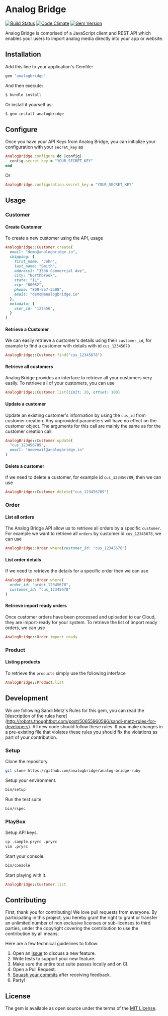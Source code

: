 # Analog Bridge

[![Build
Status](https://travis-ci.org/analogbridge/analog-bridge-ruby.svg?branch=master)](https://travis-ci.org/analogbridge/analog-bridge-ruby)
[![Code
Climate](https://codeclimate.com/github/analogbridge/analog-bridge-ruby/badges/gpa.svg)](https://codeclimate.com/github/analogbridge/analog-bridge-ruby)
[![Gem
Version](https://badge.fury.io/rb/analogbridge.svg)](https://badge.fury.io/rb/analogbridge)

Analog Bridge is comprised of a JavaScript client and REST API which enables
your users to import analog media directly into your app or website.

## Installation

Add this line to your application's Gemfile:

```ruby
gem "analogbridge"
```

And then execute:

```sh
$ bundle install
```

Or install it yourself as:

```sh
$ gem install analogbridge
```

## Configure

Once you have your API Keys from Analog Bridge, you can initialize your configuration with your `secret_key` as

```ruby
AnalogBridge.configure do |config|
  config.secret_key = "YOUR_SECRET_KEY"
end
```

Or

```ruby
AnalogBridge.configuration.secret_key = "YOUR_SECRET_KEY"
```

## Usage

### Customer

#### Create Customer

To create a new customer using the API, usage

```ruby
AnalogBridge::Customer.create(
  email: "demo@analogbridge.io",
  shipping: {
    first_name: "John",
    last_name: "Smith",
    address1: "3336 Commercial Ave",
    city: "Northbrook",
    state: "IL",
    zip: "60062",
    phone: "800-557-3508",
    email: "demo@analogbridge.io"
  },
  metadata: {
    user_id: "123456",
  }
)
```

#### Retrieve a Customer

We can easily retrieve a customer's details using their `customer_id`, for
example to find a customer with details with id `cus_12345678`

```ruby
AnalogBridge::Customer.find("cus_12345678")
```

#### Retrieve all customers

Analog Bridge provides an interface to retrieve all your customers very easily.
To retrieve all of your customers, you can use

```ruby
AnalogBridge::Customer.list(limit: 20, offset: 100)
```

#### Update a customer

Update an existing customer's information by using the `cus_id` from customer
creation. Any unprovided parameters will have no effect on the customer object.
The arguments for this call are mainly the same as for the customer creation
call.

```ruby
AnalogBridge::Customer.update(
  "cus_123456789",
  email: "newemail@analogbridge.io"
)
```

#### Delete a customer

If we need to delete a customer, for example id `cus_123456789`, then we can
use

```ruby
AnalogBridge::Customer.delete("cus_123456789")
```

### Order

#### List all orders

The Analog Bridge API allow us to retrieve all orders by a specific `customer`.
For example we want to retrieve all `orders` by customer id `cus_12345678`,
we can use

```ruby
AnalogBridge::Order.where(customer_id: "cus_12345678")
```

#### List order details

If we need to retrieve the details for a specific order then we can use

```ruby
AnalogBridge::Order.where(
  order_id: "order_12345678",
  customer_id: "cus_12345678"
)
```

#### Retrieve import ready orders
Once customer orders have been processed and uploaded to our Cloud, they are import-ready for your system.
To retrieve the list of import ready orders, we can use

```ruby
AnalogBridge::Order.import_ready
```

### Product

#### Listing products

To retrieve the `products` simply use the following interface

```ruby
AnalogBridge::Product.list
```

## Development

We are following Sandi Metz's Rules for this gem, you can read the
[description of the rules here]
(http://robots.thoughtbot.com/post/50655960596/sandi-metz-rules-for-developers). All new code should follow these rules. If you make changes in a pre-existing
file that violates these rules you should fix the violations as part of
your contribution.

### Setup

Clone the repository.

```sh
git clone https://github.com/analogbridge/analog-bridge-ruby
```

Setup your environment.

```sh
bin/setup
```

Run the test suite

```sh
bin/rspec
```

### PlayBox

Setup API keys.

```sh
cp .sample.pryrc .pryrc
vim .pryrc
```

Start your console.

```sh
bin/console
```

Start playing with it.

```ruby
AnalogBridge::Customer.list
```

## Contributing

First, thank you for contributing! We love pull requests from everyone. By
participating in this project, you hereby grant the right to grant or transfer
an unlimited number of non exclusive licenses or sub-licenses to third parties,
under the copyright covering the contribution to use the contribution by all
means.

Here are a few technical guidelines to follow:

1. Open an [issue][issues] to discuss a new feature.
1. Write tests to support your new feature.
1. Make sure the entire test suite passes locally and on CI.
1. Open a Pull Request.
1. [Squash your commits][squash] after receiving feedback.
1. Party!

[issues]: https://github.com/analogbridge/analog-bridge-ruby/issues
[squash]: https://github.com/thoughtbot/guides/tree/master/protocol/git#write-a-feature

## License

The gem is available as open source under the terms of the [MIT License](http://opensource.org/licenses/MIT).

